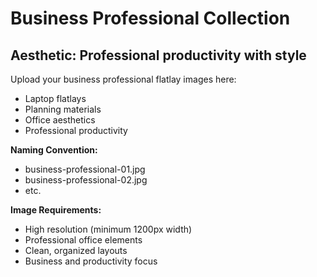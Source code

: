 # Business Professional Collection

## Aesthetic: Professional productivity with style

Upload your business professional flatlay images here:
- Laptop flatlays
- Planning materials
- Office aesthetics
- Professional productivity

**Naming Convention:**
- business-professional-01.jpg
- business-professional-02.jpg
- etc.

**Image Requirements:**
- High resolution (minimum 1200px width)
- Professional office elements
- Clean, organized layouts
- Business and productivity focus